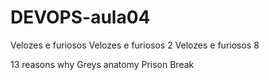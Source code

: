 # DEVOPS-aula04
Velozes e furiosos
Velozes e furiosos 2
Velozes e furiosos 8

13 reasons why
Greys anatomy
Prison Break
